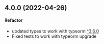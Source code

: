 ## 4.0.0 (2022-04-26)
#### Refactor
 - updated types to work with typeorm [^3.6.0](https://github.com/typeorm/typeorm)
 - Fixed tests to work with typeorm upgrade
 